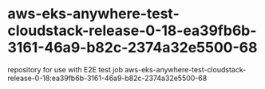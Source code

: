 # aws-eks-anywhere-test-cloudstack-release-0-18-ea39fb6b-3161-46a9-b82c-2374a32e5500-68
repository for use with E2E test job aws-eks-anywhere-test-cloudstack-release-0-18:ea39fb6b-3161-46a9-b82c-2374a32e5500-68
